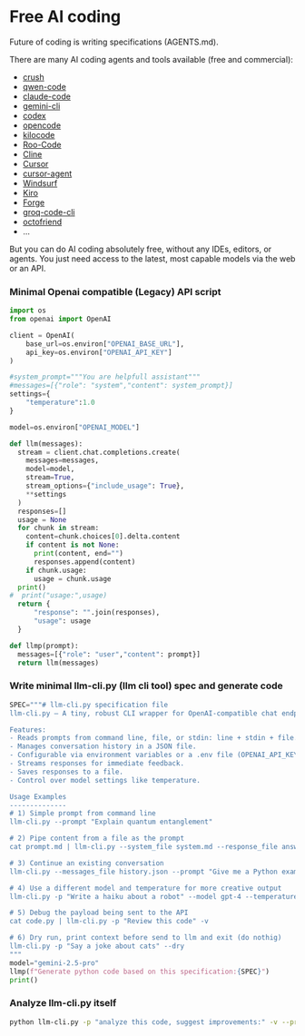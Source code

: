 # Free AI coding
Future of coding is writing specifications (AGENTS.md).

There are many AI coding agents and tools available (free and commercial):  
- [crush](https://github.com/charmbracelet/crush)
- [qwen-code](https://github.com/QwenLM/qwen-code)
- [claude-code](https://github.com/anthropics/claude-code)
- [gemini-cli](https://github.com/google-gemini/gemini-cli)
- [codex](https://github.com/openai/codex)
- [opencode](https://github.com/opencode-ai/opencode)
- [kilocode](https://github.com/Kilo-Org/kilocode)
- [Roo-Code](https://github.com/RooCodeInc/Roo-Code)
- [Cline](https://github.com/cline/cline)
- [Cursor](https://cursor.com/)
- [cursor-agent](https://cursor.com/cli)
- [Windsurf](https://windsurf.com/)
- [Kiro](https://kiro.dev/)
- [Forge](https://forgecode.dev/)
- [groq-code-cli](https://github.com/build-with-groq/groq-code-cli)
- [octofriend](https://github.com/synthetic-lab/octofriend)
- ...
  
But you can do AI coding absolutely free, without any IDEs, editors, or agents. You just need access to the latest, most capable models via the web or an API.

### Minimal Openai compatible (Legacy) API script 

```python
import os
from openai import OpenAI

client = OpenAI(
    base_url=os.environ["OPENAI_BASE_URL"],
    api_key=os.environ["OPENAI_API_KEY"]
)

#system_prompt="""You are helpfull assistant"""
#messages=[{"role": "system","content": system_prompt}]
settings={
    "temperature":1.0
}

model=os.environ["OPENAI_MODEL"]

def llm(messages):
  stream = client.chat.completions.create(
    messages=messages,
    model=model,
    stream=True,
    stream_options={"include_usage": True},
    **settings
  )
  responses=[]
  usage = None
  for chunk in stream:
    content=chunk.choices[0].delta.content
    if content is not None:
      print(content, end="")
      responses.append(content)
    if chunk.usage:
      usage = chunk.usage
  print()
#  print("usage:",usage)
  return {
      "response": "".join(responses),
      "usage": usage
  }

def llmp(prompt):
  messages=[{"role": "user","content": prompt}]
  return llm(messages)
```

### Write minimal llm-cli.py (llm cli tool) spec and generate code
```python
SPEC="""# llm-cli.py specification file
llm-cli.py – A tiny, robust CLI wrapper for OpenAI-compatible chat endpoints.

Features:
- Reads prompts from command line, file, or stdin: line + stdin + file.
- Manages conversation history in a JSON file.
- Configurable via environment variables or a .env file (OPENAI_API_KEY, OPENAI_BASE_URL, OPENAI_MODEL).
- Streams responses for immediate feedback.
- Saves responses to a file.
- Control over model settings like temperature.

Usage Examples
--------------
# 1) Simple prompt from command line
llm-cli.py --prompt "Explain quantum entanglement"

# 2) Pipe content from a file as the prompt
cat prompt.md | llm-cli.py --system_file system.md --response_file answer.md

# 3) Continue an existing conversation
llm-cli.py --messages_file history.json --prompt "Give me a Python example"

# 4) Use a different model and temperature for more creative output
llm-cli.py -p "Write a haiku about a robot" --model gpt-4 --temperature 1.2

# 5) Debug the payload being sent to the API
cat code.py | llm-cli.py -p "Review this code" -v

# 6) Dry run, print context before send to llm and exit (do nothig)
llm-cli.py -p "Say a joke about cats" --dry
"""
model="gemini-2.5-pro"
llmp(f"Generate python code based on this specification:{SPEC}")
print()

```

### Analyze llm-cli.py itself
```bash
python llm-cli.py -p "analyze this code, suggest improvements:" -v --prompt_file llm-cli.py --dry
```


